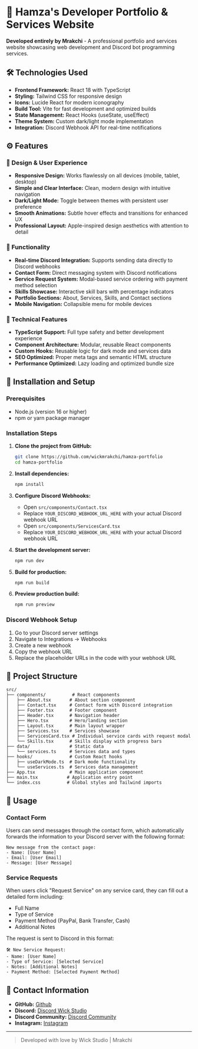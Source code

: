 # 🌟 Hamza's Developer Portfolio & Services Website

**Developed entirely by Mrakchi** - A professional portfolio and services website showcasing web development and Discord bot programming services.

## 🛠️ Technologies Used

- **Frontend Framework:** React 18 with TypeScript
- **Styling:** Tailwind CSS for responsive design
- **Icons:** Lucide React for modern iconography
- **Build Tool:** Vite for fast development and optimized builds
- **State Management:** React Hooks (useState, useEffect)
- **Theme System:** Custom dark/light mode implementation
- **Integration:** Discord Webhook API for real-time notifications

## ⚙️ Features

### 🎨 Design & User Experience
- **Responsive Design:** Works flawlessly on all devices (mobile, tablet, desktop)
- **Simple and Clear Interface:** Clean, modern design with intuitive navigation
- **Dark/Light Mode:** Toggle between themes with persistent user preference
- **Smooth Animations:** Subtle hover effects and transitions for enhanced UX
- **Professional Layout:** Apple-inspired design aesthetics with attention to detail

### 🔧 Functionality
- **Real-time Discord Integration:** Supports sending data directly to Discord webhooks
- **Contact Form:** Direct messaging system with Discord notifications
- **Service Request System:** Modal-based service ordering with payment method selection
- **Skills Showcase:** Interactive skill bars with percentage indicators
- **Portfolio Sections:** About, Services, Skills, and Contact sections
- **Mobile Navigation:** Collapsible menu for mobile devices

### 📱 Technical Features
- **TypeScript Support:** Full type safety and better development experience
- **Component Architecture:** Modular, reusable React components
- **Custom Hooks:** Reusable logic for dark mode and services data
- **SEO Optimized:** Proper meta tags and semantic HTML structure
- **Performance Optimized:** Lazy loading and optimized bundle size

## 🚀 Installation and Setup

### Prerequisites
- Node.js (version 16 or higher)
- npm or yarn package manager

### Installation Steps

1. **Clone the project from GitHub:**
   ```bash
   git clone https://github.com/wickmrakchi/hamza-portfolio
   cd hamza-portfolio
   ```

2. **Install dependencies:**
   ```bash
   npm install
   ```

3. **Configure Discord Webhooks:**
   - Open `src/components/Contact.tsx`
   - Replace `YOUR_DISCORD_WEBHOOK_URL_HERE` with your actual Discord webhook URL
   - Open `src/components/ServicesCard.tsx`
   - Replace `YOUR_DISCORD_WEBHOOK_URL_HERE` with your actual Discord webhook URL

4. **Start the development server:**
   ```bash
   npm run dev
   ```

5. **Build for production:**
   ```bash
   npm run build
   ```

6. **Preview production build:**
   ```bash
   npm run preview
   ```

### Discord Webhook Setup
1. Go to your Discord server settings
2. Navigate to Integrations → Webhooks
3. Create a new webhook
4. Copy the webhook URL
5. Replace the placeholder URLs in the code with your webhook URL

## 📁 Project Structure

```
src/
├── components/          # React components
│   ├── About.tsx       # About section component
│   ├── Contact.tsx     # Contact form with Discord integration
│   ├── Footer.tsx      # Footer component
│   ├── Header.tsx      # Navigation header
│   ├── Hero.tsx        # Hero/landing section
│   ├── Layout.tsx      # Main layout wrapper
│   ├── Services.tsx    # Services showcase
│   ├── ServicesCard.tsx # Individual service cards with request modal
│   └── Skills.tsx      # Skills display with progress bars
├── data/               # Static data
│   └── services.ts     # Services data and types
├── hooks/              # Custom React hooks
│   ├── useDarkMode.ts  # Dark mode functionality
│   └── useServices.ts  # Services data management
├── App.tsx             # Main application component
├── main.tsx           # Application entry point
└── index.css          # Global styles and Tailwind imports
```

## 🎯 Usage

### Contact Form
Users can send messages through the contact form, which automatically forwards the information to your Discord server with the following format:
```
New message from the contact page:
- Name: [User Name]
- Email: [User Email]
- Message: [User Message]
```

### Service Requests
When users click "Request Service" on any service card, they can fill out a detailed form including:
- Full Name
- Type of Service
- Payment Method (PayPal, Bank Transfer, Cash)
- Additional Notes

The request is sent to Discord in this format:
```
🛠️ New Service Request:
- Name: [User Name]
- Type of Service: [Selected Service]
- Notes: [Additional Notes]
- Payment Method: [Selected Payment Method]
```

## 🔗 Contact Information

- **GitHub:** [Github](https://github.com/wickmrakchi)
- **Discord:** [Discord Wick Studio](https://discord.gg/wicks)
- **Discord Community:** [Discord Community](https://discord.gg/dYhpBJJVNe)
- **Instagram:** [Instagram](https://www.instagram.com/mrakchi_5)
---

> Developed with love by Wick Studio | Mrakchi